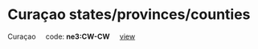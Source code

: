 # Curaçao states/provinces/counties
Curaçao&nbsp;&nbsp;&nbsp;&nbsp;&nbsp;code: **ne3:CW-CW**&nbsp;&nbsp;&nbsp;&nbsp;&nbsp;[view](../../export/geojson/medium/ne3/cw/cw.geojson)&nbsp;&nbsp;&nbsp;&nbsp;&nbsp;


